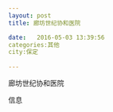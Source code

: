 ```yaml
--- 
layout: post 
title: 廊坊世纪协和医院

date:   2016-05-03 13:39:56 
categories:其他  
city:保定
  
--- 
```

   
廊坊世纪协和医院

信息

